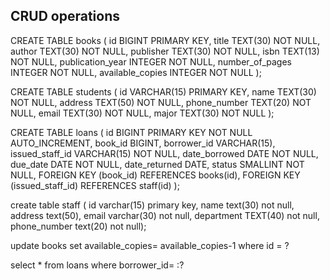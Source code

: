 ## CRUD operations
CREATE TABLE books (
    id BIGINT PRIMARY KEY,
    title TEXT(30) NOT NULL,
    author TEXT(30) NOT NULL,
    publisher TEXT(30) NOT NULL,
    isbn TEXT(13) NOT NULL,
    publication_year INTEGER NOT NULL,
    number_of_pages INTEGER NOT NULL,
    available_copies INTEGER NOT NULL
);

CREATE TABLE students (
    id VARCHAR(15) PRIMARY KEY,
    name TEXT(30) NOT NULL,
    address TEXT(50) NOT NULL,
    phone_number TEXT(20) NOT NULL,
    email TEXT(30) NOT NULL,
    major TEXT(30) NOT NULL
);

CREATE TABLE loans (
    id BIGINT PRIMARY KEY NOT NULL AUTO_INCREMENT,
    book_id BIGINT,
    borrower_id VARCHAR(15),
    issued_staff_id VARCHAR(15) NOT NULL,
    date_borrowed DATE NOT NULL,
    due_date DATE NOT NULL,
    date_returned DATE,
    status SMALLINT NOT NULL,
    FOREIGN KEY (book_id) REFERENCES books(id),
    FOREIGN KEY (issued_staff_id) REFERENCES staff(id)
);

create table staff ( id varchar(15) primary key,
 name text(30) not null,
 address text(50),
 email varchar(30) not null,
 department TEXT(40) not null,
 phone_number text(20) not null);

update books set available_copies= available_copies-1 where id = ?

select * from loans where borrower_id= :?

